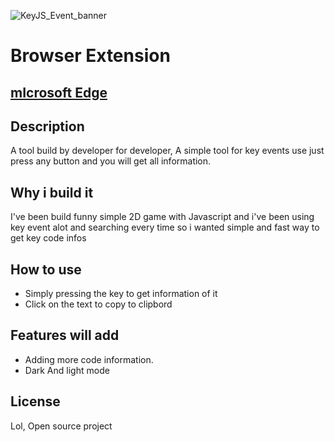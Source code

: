 ![KeyJS_Event_banner](https://user-images.githubusercontent.com/93380259/179065676-075563a6-d0ba-44d2-9b6e-7dc27eb91708.png)
# Browser Extension

## [mIcrosoft Edge](https://microsoftedge.microsoft.com/addons/detail/keyjs-event/pkndbhbkfiepoibanjicagbkodiaebmi)

## Description
A tool build by developer for developer, A simple tool for key events use just press any button and you will get all information.

## Why i build it
I've been build funny simple 2D game with Javascript and i've been using key event alot and searching every time
so i wanted simple and fast way to get key code infos

## How to use
* Simply pressing the key to get information of it
* Click on the text to copy to clipbord

## Features will add
* Adding more code information.
* Dark And light mode

## License
Lol, Open source project 
